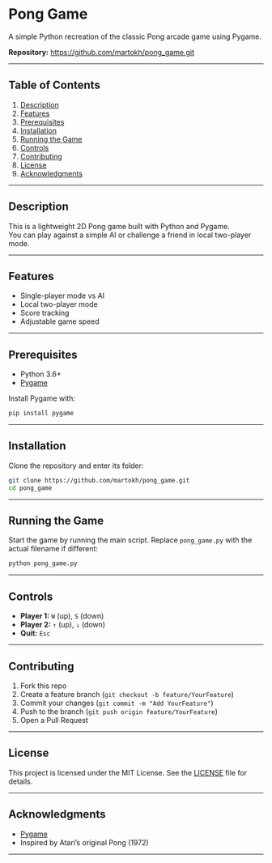 # Pong Game

A simple Python recreation of the classic Pong arcade game using Pygame.

**Repository:** https://github.com/martokh/pong_game.git

---

## Table of Contents

1. [Description](#description)  
2. [Features](#features)  
3. [Prerequisites](#prerequisites)  
4. [Installation](#installation)  
5. [Running the Game](#running-the-game)  
6. [Controls](#controls)  
7. [Contributing](#contributing)  
8. [License](#license)  
9. [Acknowledgments](#acknowledgments)  

---

## Description

This is a lightweight 2D Pong game built with Python and Pygame.  
You can play against a simple AI or challenge a friend in local two-player mode.

---

## Features

- Single-player mode vs AI  
- Local two-player mode  
- Score tracking  
- Adjustable game speed  

---

## Prerequisites

- Python 3.6+  
- [Pygame](https://www.pygame.org/)  

Install Pygame with:

```bash
pip install pygame
````

---

## Installation

Clone the repository and enter its folder:

```bash
git clone https://github.com/martokh/pong_game.git
cd pong_game
```

---

## Running the Game

Start the game by running the main script. Replace `pong_game.py` with the actual filename if different:

```bash
python pong_game.py
```

---

## Controls

* **Player 1:** `W` (up), `S` (down)
* **Player 2:** `↑` (up), `↓` (down)
* **Quit:** `Esc`

---

## Contributing

1. Fork this repo
2. Create a feature branch (`git checkout -b feature/YourFeature`)
3. Commit your changes (`git commit -m "Add YourFeature"`)
4. Push to the branch (`git push origin feature/YourFeature`)
5. Open a Pull Request

---

## License

This project is licensed under the MIT License. See the [LICENSE](LICENSE) file for details.

---

## Acknowledgments

* [Pygame](https://www.pygame.org/)
* Inspired by Atari’s original Pong (1972)

---
